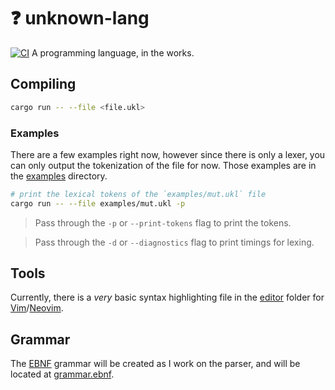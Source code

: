 # :question: unknown-lang
[![CI](https://github.com/taxborn/unknown-lang/actions/workflows/ci.yml/badge.svg)](https://github.com/taxborn/unknown-lang/actions/workflows/ci.yml)
A programming language, in the works.

## Compiling
```bash
cargo run -- --file <file.ukl>
```
### Examples
There are a few examples right now, however since there is only a lexer, you can
only output the tokenization of the file for now. Those examples are in the 
[examples](./examples/) directory.

```bash
# print the lexical tokens of the `examples/mut.ukl` file
cargo run -- --file examples/mut.ukl -p
```
> Pass through the `-p` or `--print-tokens` flag to print the tokens.

> Pass through the `-d` or `--diagnostics` flag to print timings for lexing.

## Tools
Currently, there is a *very* basic syntax highlighting file in the [editor](./editor/) folder for 
[Vim](https://www.vim.org/)/[Neovim](https://neovim.io/).

## Grammar
The [EBNF](https://en.wikipedia.org/wiki/Extended_Backus%E2%80%93Naur_form)
grammar will be created as I work on the parser, and will be located at 
[grammar.ebnf](./grammar.ebnf).
